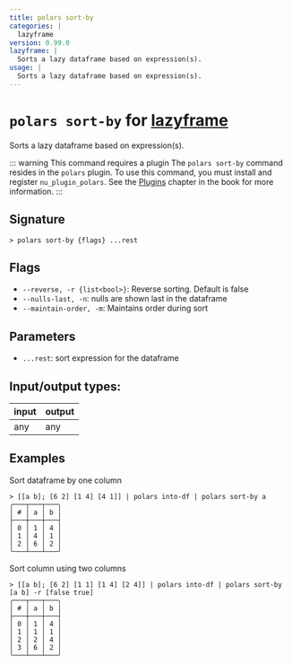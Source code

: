 ```yaml
---
title: polars sort-by
categories: |
  lazyframe
version: 0.99.0
lazyframe: |
  Sorts a lazy dataframe based on expression(s).
usage: |
  Sorts a lazy dataframe based on expression(s).
---
```

<!-- This file is automatically generated. Please edit the command in https://github.com/nushell/nushell instead. -->

# `polars sort-by` for [lazyframe](/commands/categories/lazyframe.md)

<div class='command-title'>Sorts a lazy dataframe based on expression(s).</div>

::: warning This command requires a plugin
The `polars sort-by` command resides in the `polars` plugin.
To use this command, you must install and register `nu_plugin_polars`.
See the [Plugins](/book/plugins.html) chapter in the book for more information.
:::

## Signature

```> polars sort-by {flags} ...rest```

## Flags

 -  `--reverse, -r {list<bool>}`: Reverse sorting. Default is false
 -  `--nulls-last, -n`: nulls are shown last in the dataframe
 -  `--maintain-order, -m`: Maintains order during sort

## Parameters

 -  `...rest`: sort expression for the dataframe


## Input/output types:

| input | output |
| ----- | ------ |
| any   | any    |

## Examples

Sort dataframe by one column
```nu
> [[a b]; [6 2] [1 4] [4 1]] | polars into-df | polars sort-by a
╭───┬───┬───╮
│ # │ a │ b │
├───┼───┼───┤
│ 0 │ 1 │ 4 │
│ 1 │ 4 │ 1 │
│ 2 │ 6 │ 2 │
╰───┴───┴───╯

```

Sort column using two columns
```nu
> [[a b]; [6 2] [1 1] [1 4] [2 4]] | polars into-df | polars sort-by [a b] -r [false true]
╭───┬───┬───╮
│ # │ a │ b │
├───┼───┼───┤
│ 0 │ 1 │ 4 │
│ 1 │ 1 │ 1 │
│ 2 │ 2 │ 4 │
│ 3 │ 6 │ 2 │
╰───┴───┴───╯

```
